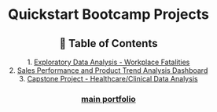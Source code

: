 <h1 align="center"> Quickstart Bootcamp Projects </h1>

<h2 align='center'> 🧭 Table of Contents </h2>

<p align='center'> 
  1. <a href=''>Exploratory Data Analysis - Workplace Fatalities</a>
<br> 2. <a href=''> Sales Performance and Product Trend Analysis Dashboard</a>
<br> 3. <a href=''>Capstone Project - Healthcare/Clinical Data Analysis</a>
</p>

<h3 align= "center"><a href='https://github.com/miyahj/Portfolio/tree/main'>main portfolio</a></h3>
